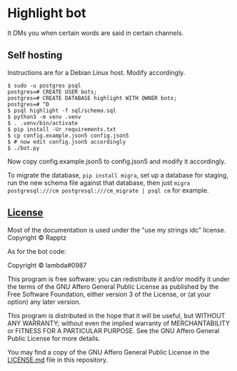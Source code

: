 # Highlight bot

It DMs you when certain words are said in certain channels.

## Self hosting

Instructions are for a Debian Linux host. Modify accordingly.

```
$ sudo -u postgres psql
postgres=# CREATE USER bots;
postgres=# CREATE DATABASE highlight WITH OWNER bots;
postgres=# ^D
$ psql highlight -f sql/schema.sql
$ python3 -m venv .venv
$ . .venv/bin/activate
$ pip install -Ur requirements.txt
$ cp config.example.json5 config.json5
$ # now edit config.json5 accordingly
$ ./bot.py
```

Now copy config.example.json5 to config.json5 and modify it accordingly.

To migrate the database, `pip install migra`, set up a database for staging,
run the new schema file against that database, then just `migra postgresql:///cm postgresql:///cm_migrate | psql cm` for example.

## [License](LICENSE.md)

Most of the documentation is used under the "use my strings idc" license.
Copyright © Rapptz

As for the bot code:

Copyright © lambda#0987

This program is free software: you can redistribute it and/or modify
it under the terms of the GNU Affero General Public License as
published by the Free Software Foundation, either version 3 of the
License, or (at your option) any later version.

This program is distributed in the hope that it will be useful,
but WITHOUT ANY WARRANTY; without even the implied warranty of
MERCHANTABILITY or FITNESS FOR A PARTICULAR PURPOSE.  See the
GNU Affero General Public License for more details.

You may find a copy of the GNU Affero General Public License
in the [LICENSE.md](LICENSE.md) file in this repository.
